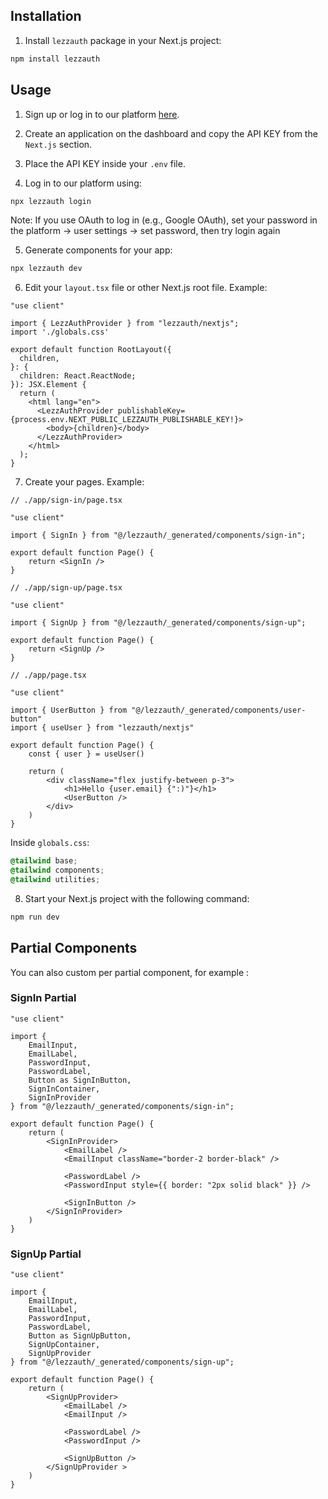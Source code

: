 ## Installation

1. Install `lezzauth` package in your Next.js project:

```bash
npm install lezzauth
```

## Usage

1. Sign up or log in to our platform [here](https://app.lezzauth.com/sign-up).

2. Create an application on the dashboard and copy the API KEY from the `Next.js` section.

3. Place the API KEY inside your `.env` file.

4. Log in to our platform using:

```bash
npx lezzauth login
```

Note: If you use OAuth to log in (e.g., Google OAuth), set your password in the platform -> user settings -> set password, then try login again

5. Generate components for your app:
```bash
npx lezzauth dev
```

6. Edit your `layout.tsx` file or other Next.js root file. Example:
```tsx
"use client"

import { LezzAuthProvider } from "lezzauth/nextjs";
import './globals.css'

export default function RootLayout({
  children,
}: {
  children: React.ReactNode;
}): JSX.Element {
  return (
    <html lang="en">
      <LezzAuthProvider publishableKey={process.env.NEXT_PUBLIC_LEZZAUTH_PUBLISHABLE_KEY!}>
        <body>{children}</body>
      </LezzAuthProvider>
    </html>
  );
}
```

7. Create your pages. Example:

```tsx
// ./app/sign-in/page.tsx

"use client"

import { SignIn } from "@/lezzauth/_generated/components/sign-in";

export default function Page() {
    return <SignIn />
}
```

```tsx
// ./app/sign-up/page.tsx

"use client"

import { SignUp } from "@/lezzauth/_generated/components/sign-up";

export default function Page() {
    return <SignUp />
}
```

```tsx
// ./app/page.tsx

"use client"

import { UserButton } from "@/lezzauth/_generated/components/user-button"
import { useUser } from "lezzauth/nextjs"

export default function Page() {
    const { user } = useUser()

    return (
        <div className="flex justify-between p-3">
            <h1>Hello {user.email} {":)"}</h1>
            <UserButton />
        </div>
    )
}
```

Inside `globals.css`:
```css
@tailwind base;
@tailwind components;
@tailwind utilities;
```

8. Start your Next.js project with the following command:

```bash
npm run dev 
```

## Partial Components

You can also custom per partial component, for example :

### SignIn Partial

```tsx
"use client"

import { 
    EmailInput, 
    EmailLabel, 
    PasswordInput, 
    PasswordLabel, 
    Button as SignInButton, 
    SignInContainer, 
    SignInProvider 
} from "@/lezzauth/_generated/components/sign-in";

export default function Page() {
    return (
        <SignInProvider>
            <EmailLabel />
            <EmailInput className="border-2 border-black" />

            <PasswordLabel />
            <PasswordInput style={{ border: "2px solid black" }} />

            <SignInButton />
        </SignInProvider>
    )
}
```

### SignUp Partial

```tsx
"use client"

import { 
    EmailInput,
    EmailLabel, 
    PasswordInput, 
    PasswordLabel, 
    Button as SignUpButton, 
    SignUpContainer, 
    SignUpProvider 
} from "@/lezzauth/_generated/components/sign-up";

export default function Page() {
    return (
        <SignUpProvider>
            <EmailLabel />
            <EmailInput />

            <PasswordLabel />
            <PasswordInput />

            <SignUpButton />
        </SignUpProvider >
    )
}
```